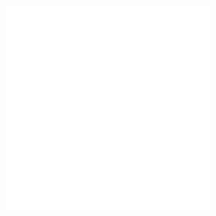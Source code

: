 <div display:flex; justify-content:top; align="center">
		<img src="main.svg" width="400" height="400">
</div>

